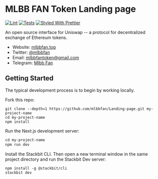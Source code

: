 # MLBB FAN Token Landing page


[![Lint](https://github.com/Uniswap/uniswap-interface/workflows/Lint/badge.svg)](https://github.com/Uniswap/uniswap-interface/actions?query=workflow%3ALint)
[![Tests](https://github.com/Uniswap/uniswap-interface/workflows/Tests/badge.svg)](https://github.com/Uniswap/uniswap-interface/actions?query=workflow%3ATests)
[![Styled With Prettier](https://img.shields.io/badge/code_style-prettier-ff69b4.svg)](https://prettier.io/)

An open source interface for Uniswap -- a protocol for decentralized exchange of Ethereum tokens.

- Website: [mlbbfan.top](https://mlbbfan.top/)
- Twitter: [@mlbbfan](https://twitter.com/mlbbfan)
- Email: [mlbbfantoken@gmail.com](mailto:mlbbfantoken@gmail.com)
- Telegram: [Mlbb Fan](https://t.me/mlbbfan)

## Getting Started

The typical development process is to begin by working locally.

Fork this repo:

```
git clone --depth=1 https://github.com/mlbbfan/Landing-page.git my-project-name
cd my-project-name
npm install
```

Run the Next.js development server:

```txt
cd my-project-name
npm run dev
```

Install the Stackbit CLI. Then open a new terminal window in the same project directory and run the Stackbit Dev server:

```txt
npm install -g @stackbit/cli
stackbit dev
```
